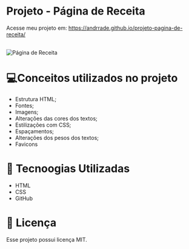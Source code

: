 # Projeto - Página de Receita
Acesse meu projeto em: https://andrrade.github.io/projeto-pagina-de-receita/
<br><br>

![Página de Receita](https://github.com/user-attachments/assets/09147c62-e138-4588-98d6-1421494280e8)

# 💻Conceitos utilizados no projeto 
- Estrutura HTML;
- Fontes;
- Imagens;
- Alterações das cores dos textos;
- Estilizações com CSS;
- Espaçamentos;
- Alterações dos pesos dos textos;
- Favicons

# 🚀 Tecnoogias Utilizadas

- HTML
- CSS
- GitHub

# 📝 Licença

Esse projeto possui licença MIT.
